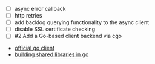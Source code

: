 - [ ] async error callback
- [ ] http retries
- [ ] add backlog querying functionality to the async client
- [ ] disable SSL certificate checking
- [ ] #2 Add a Go-based client backend via cgo
 - [official go client](https://github.com/influxdata/influxdb/tree/master/client)
 - [building shared libraries in go](https://www.darkcoding.net/software/building-shared-libraries-in-go-part-1/)
